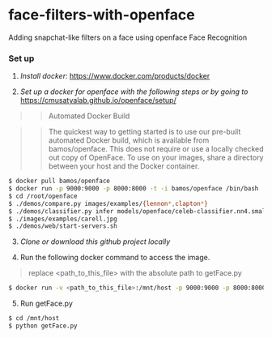 # face-filters-with-openface
Adding snapchat-like filters on a face using openface Face Recognition

### Set up
1. *Install docker*: https://www.docker.com/products/docker

2. *Set up a docker for openface with the following steps or by going to*
https://cmusatyalab.github.io/openface/setup/

> > Automated Docker Build

> > The quickest way to getting started is to use our pre-built automated Docker build, which is available from bamos/openface. This does not require or use a locally checked out copy of OpenFace. To use on your images, share a directory between your host and the Docker container.
```sh 
$ docker pull bamos/openface
$ docker run -p 9000:9000 -p 8000:8000 -t -i bamos/openface /bin/bash
$ cd /root/openface
$ ./demos/compare.py images/examples/{lennon*,clapton*}
$ ./demos/classifier.py infer models/openface/celeb-classifier.nn4.small2.v1.pkl 
$ ./images/examples/carell.jpg
$ ./demos/web/start-servers.sh
````

3. *Clone or download this github project locally*

4. Run the following docker command to access the image. 
> replace <path_to_this_file> with the absolute path to getFace.py
````sh
$ docker run -v <path_to_this_file>:/mnt/host -p 9000:9000 -p 8000:8000 -t -i bamos/openface /bin/bash`
````

5. Run getFace.py
````sh
$ cd /mnt/host
$ python getFace.py
````



